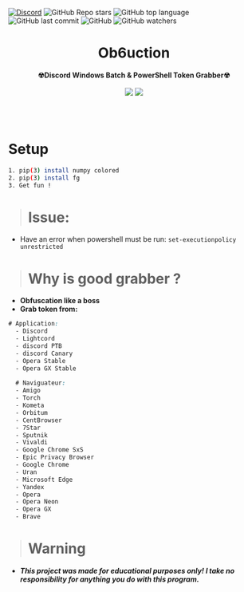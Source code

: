 [![Discord](https://discord.com/api/guilds/863869775921938452/widget.png)](https://discord.gg/RXtVveQf56)
    <img alt="GitHub Repo stars" src="https://img.shields.io/github/stars/Sn8ow/Ob6uction?style=social">
    <img alt="GitHub top language" src="https://img.shields.io/github/languages/top/Sn8ow/Ob6uction">
    <img alt="GitHub last commit" src="https://img.shields.io/github/last-commit/Sn8ow/Ob6uction">
    <img alt="GitHub" src="https://img.shields.io/github/license/Sn8ow/Ob6uction">
    <img alt="GitHub watchers" src="https://img.shields.io/github/watchers/Sn8ow/Ob6uction?style=social">
<h1 align="center">Ob6uction</h1>
<p align='center'>
    <b> ☢Discord Windows Batch & PowerShell Token Grabber☢ </b><br>
    <br>
    <img src='https://user-images.githubusercontent.com/80784394/135722466-37be9750-85b1-43a2-85ba-287a46b446fb.png'>
    <img src='https://user-images.githubusercontent.com/80784394/135722647-492c891f-3255-4dcb-91d1-f32b23361def.png'>
    </p>
<br><br>
    
# Setup

```sh
1. pip(3) install numpy colored
2. pip(3) install fg
3. Get fun !
``` 

> # Issue:

* Have an error when powershell must be run: `set-executionpolicy unrestricted`


> # Why is good grabber ?
* **Obfuscation like a boss**
* **Grab token from:**
```css
# Application:
  - Discord
  - Lightcord
  - discord PTB
  - discord Canary
  - Opera Stable
  - Opera GX Stable
  
  # Naviguateur:
  - Amigo
  - Torch
  - Kometa
  - Orbitum
  - CentBrowser
  - 7Star
  - Sputnik
  - Vivaldi
  - Google Chrome SxS
  - Epic Privacy Browser
  - Google Chrome
  - Uran
  - Microsoft Edge
  - Yandex
  - Opera 
  - Opera Neon
  - Opera GX
  - Brave
 ```
 > # Warning
* ***This project was made for educational purposes only! I take no responsibility for anything you do with this program.***
